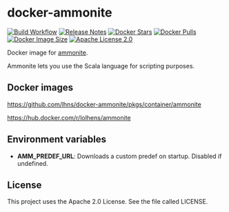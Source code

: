 # docker-ammonite

[![Build Workflow](https://github.com/lhns/docker-ammonite/workflows/build/badge.svg)](https://github.com/lhns/docker-ammonite/actions?query=workflow%3Abuild)
[![Release Notes](https://img.shields.io/github/release/lhns/docker-ammonite.svg?maxAge=3600)](https://github.com/lhns/docker-ammonite/releases/latest)
[![Docker Stars](https://img.shields.io/docker/stars/lolhens/ammonite)](https://hub.docker.com/r/lolhens/ammonite)
[![Docker Pulls](https://img.shields.io/docker/pulls/lolhens/ammonite)](https://hub.docker.com/r/lolhens/ammonite)
[![Docker Image Size](https://img.shields.io/docker/image-size/lolhens/ammonite)](https://hub.docker.com/r/lolhens/ammonite)
[![Apache License 2.0](https://img.shields.io/github/license/lhns/docker-ammonite.svg?maxAge=3600)](https://www.apache.org/licenses/LICENSE-2.0)

Docker image for [ammonite](http://ammonite.io/).

Ammonite lets you use the Scala language for scripting purposes.

## Docker images

https://github.com/lhns/docker-ammonite/pkgs/container/ammonite

https://hub.docker.com/r/lolhens/ammonite

## Environment variables

- **AMM_PREDEF_URL**: Downloads a custom predef on startup. Disabled if undefined.

## License

This project uses the Apache 2.0 License. See the file called LICENSE.
